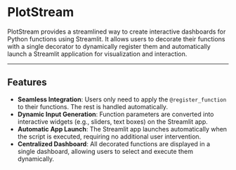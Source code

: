 # PlotStream

PlotStream provides a streamlined way to create interactive dashboards for Python functions using Streamlit. It allows users to decorate their functions with a single decorator to dynamically register them and automatically launch a Streamlit application for visualization and interaction.

---

## Features

- **Seamless Integration**: Users only need to apply the `@register_function` to their functions. The rest is handled automatically.
- **Dynamic Input Generation**: Function parameters are converted into interactive widgets (e.g., sliders, text boxes) on the Streamlit app.
- **Automatic App Launch**: The Streamlit app launches automatically when the script is executed, requiring no additional user intervention.
- **Centralized Dashboard**: All decorated functions are displayed in a single dashboard, allowing users to select and execute them dynamically.